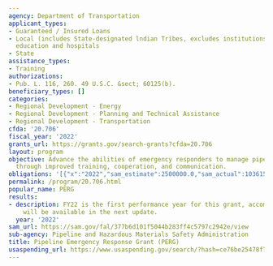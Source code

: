 ```yaml
---
agency: Department of Transportation
applicant_types:
- Guaranteed / Insured Loans
- Local (includes State-designated lndian Tribes, excludes institutions of higher
  education and hospitals
- State
assistance_types:
- Training
authorizations:
- Pub. L. 116, 260. 49 U.S.C. &sect; 60125(b).
beneficiary_types: []
categories:
- Regional Development - Energy
- Regional Development - Planning and Technical Assistance
- Regional Development - Transportation
cfda: '20.706'
fiscal_year: '2022'
grants_url: https://grants.gov/search-grants?cfda=20.706
layout: program
objective: Advance the abilities of emergency responders to manage pipeline emergencies
  through improved training, cooperation, and communication.
obligations: '[{"x":"2022","sam_estimate":2500000.0,"sam_actual":1036159.0,"usa_spending_actual":1036159.0},{"x":"2023","sam_estimate":5824848.0,"sam_actual":0.0,"usa_spending_actual":5824848.0},{"x":"2024","sam_estimate":2500000.0,"sam_actual":0.0,"usa_spending_actual":2305022.0}]'
permalink: /program/20.706.html
popular_name: PERG
results:
- description: FY22 is the first performance year for this grant, accomplishments
    will be available in the next update.
  year: '2022'
sam_url: https://sam.gov/fal/377b6d101f5044b283ff4c5797c2942e/view
sub-agency: Pipeline and Hazardous Materials Safety Administration
title: Pipeline Emergency Response Grant (PERG)
usaspending_url: https://www.usaspending.gov/search/?hash=ce76be25478f768cb44017320324e29b
---
```

